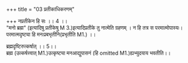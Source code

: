 +++
title = "03 प्रतीकाधिकरणम्"

+++
नप्रतीकेन हि सः ।। 4 ।।   
 "मनो ब्रह्म" (इत्यादिषु प्रतीकेषु M 3.)इत्यादिप्रतीके तु नात्मेति ग्रहणम् । न हि तत्र स परमात्मोपास्यः। परमात्मदृष्ट्या हि मनःप्रबभृतीनि(प्रभृतीति M1.) ।।

ब्रह्मदृष्टिरुत्कर्षात् ।। 5।।   
ब्रह्म (उत्कर्षत्त्वात् M1.)उत्कृष्ट्या मनआद्युपासनं (हि omitted M1.)ह्यभ्युदयाय भवतीति।।
